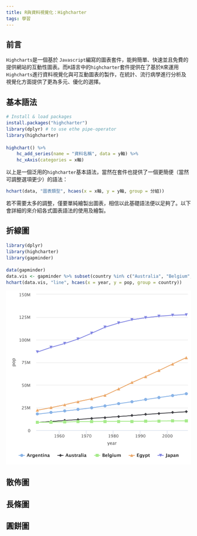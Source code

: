 ```yaml
---
title: R與資料視覺化：Highcharter
tags: 學習
---
```


## 前言  
`Highcharts`是一個基於 `Javascript`編寫的圖表套件，能夠簡單、快速並且免費的提供網站的互動性圖表。而`R`語言中的`highcharter`套件提供在了基於`R`來運用`Highcharts`進行資料視覺化與可互動圖表的製作，在統計、流行病學進行分析及視覺化方面提供了更為多元、優化的選擇。  
<!--more-->
## 基本語法

```R
# Install & load packages
install.packages("highcharter")
library(dplyr) # to use ethe pipe-operator
library(highcharter)

highchart() %>% 
    hc_add_series(name = "資料名稱", data = y軸) %>%
    hc_xAxis(categories = x軸)
```
以上是一個泛用的`highcharter`基本語法，當然在套件也提供了一個更簡便（當然可調整選項更少）的語法：

```R
hchart(data, "圖表類型", hcaes(x = x軸, y = y軸, group = 分組))
```
若不需要太多的調整，僅要單純繪製出圖表，相信以此基礎語法便以足夠了。以下會詳細的來介紹各式圖表語法的使用及繪製。
 
## 折線圖
```R
library(dplyr)
library(highcharter)
library(gapminder)

data(gapminder)
data.vis <- gapminder %>% subset(country %in% c("Australia", "Belgium", "Japan", "Argentina", "Egypt"))
hchart(data.vis, "line", hcaes(x = year, y = pop, group = country))
```

![data.vis.line](highcharter_line.png)


## 散佈圖
## 長條圖

## 圓餅圖 
